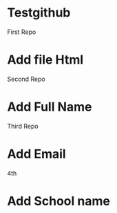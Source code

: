 # Testgithub
First Repo
# Add file Html
Second Repo
# Add Full Name
Third Repo
# Add Email
4th 
# Add School name